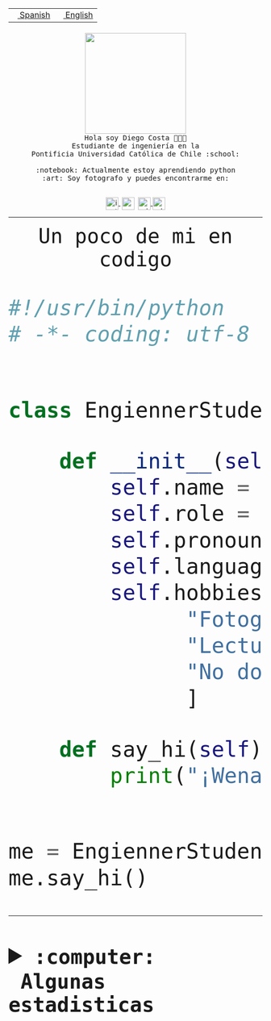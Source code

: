 <table border="0"  align="right">
 <tr><td><a href="README.md"><img src="https://upload.wikimedia.org/wikipedia/commons/thumb/8/89/Bandera_de_Espa%C3%B1a.svg/1200px-Bandera_de_Espa%C3%B1a.svg.png" height="10"> Spanish</a></td>
 <td><a href="README.en.md"><img src="https://upload.wikimedia.org/wikipedia/commons/a/a4/Flag_of_the_United_States.svg" height="10"> English</a></td></tr>
</table><br><br><br>


<p align="center">
  <img src="https://github.com/diegocostares/diegocostares/blob/main/Images/aaa2.gif?raw=true" height="200px">
  <br><samp>
    Hola soy Diego Costa 👨🏻‍💻<br>
    Estudiante de ingeniería en la <br>
    Pontificia Universidad Católica de Chile :school:<br>
  <br>
    :notebook: Actualmente estoy aprendiendo python <br>
    :art: Soy fotografo y puedes encontrarme en: <br>
  <br></samp>
  
</p>

<p align="center">
   <a href="https://instagram.com/diegocosta_no" target="blank">
    <img 
    align="center" src="https://cdn.jsdelivr.net/npm/simple-icons@3.0.1/icons/instagram.svg" alt="instagram" height="25px" width="25px" />
  </a>
  <a style="border: 3px solid; color: white;"href="https://t.me/diegocosta_no" target="blank">
  <img
  align="center" alt="Telegram" width="25px" src="https://icons-for-free.com/iconfiles/png/512/Telegram-1324888767380505522.png" />
</a>
<a href="https://api.whatsapp.com/send?phone=56971897835&text=Hola!" target="blank">
  <img
  align="center" alt="wtsp" width="25px" src="https://img.icons8.com/pastel-glyph/2x/whatsapp--v2.png" />
</a>
<a href="https://www.linkedin.com/in/diego-costa-786249213/" target="blank">
  <img
  align="center" alt="wtsp" width="25px" src="https://img.icons8.com/metro/452/linkedin.png" />
</a>

  </a>
</p>

---


<p align="center"><font size="25"><samp>Un poco de mi en codigo</samp></front></p>


```python
#!/usr/bin/python
# -*- coding: utf-8 -*-


class EngiennerStudent:

    def __init__(self):
        self.name = "Diego Costa"
        self.role = "Estudiante"
        self.pronouns = "he/him"
        self.language_spoken = ["es_CL", "en_US"]
        self.hobbies = [
              "Fotografia",
              "Lectura",
              "No dormir",
              ]

    def say_hi(self):
        print("¡Wena mundo!")


me = EngiennerStudent()
me.say_hi()
```
---
<details>
  <summary><b><samp>:computer: &nbsp;Algunas estadisticas</samp></b></summary>
  <br/></p>

<!--START_SECTION:waka-->
![Code Time](http://img.shields.io/badge/Code%20Time-670%20hrs%2012%20mins-blue)

**Soy nocturno 🦉** 

```text
🌞 Mañana     7 commits      ░░░░░░░░░░░░░░░░░░░░░░░░░   1.34% 
🌆 Día        168 commits    ████████░░░░░░░░░░░░░░░░░   32.18% 
🌃 Tarde      210 commits    ██████████░░░░░░░░░░░░░░░   40.23% 
🌙 Noche      137 commits    ██████░░░░░░░░░░░░░░░░░░░   26.25%

```
📅 **Soy más productivo los Miércoles** 

```text
Lunes        36 commits     █░░░░░░░░░░░░░░░░░░░░░░░░   6.9% 
Martes       68 commits     ███░░░░░░░░░░░░░░░░░░░░░░   13.03% 
Miércoles    132 commits    ██████░░░░░░░░░░░░░░░░░░░   25.29% 
Jueves       63 commits     ███░░░░░░░░░░░░░░░░░░░░░░   12.07% 
Viernes      51 commits     ██░░░░░░░░░░░░░░░░░░░░░░░   9.77% 
Sábado       71 commits     ███░░░░░░░░░░░░░░░░░░░░░░   13.6% 
Domingo      101 commits    ████░░░░░░░░░░░░░░░░░░░░░   19.35%

```


📊 **Esta semana me dediqué a** 

```text
🐱‍💻 Proyectos: 
WEB-perfiles             13 hrs 11 mins      ████████████████████████░   98.49% 
edd-docker               8 mins              ░░░░░░░░░░░░░░░░░░░░░░░░░   1.0% 
Pauta-T1-2022-2-master   4 mins              ░░░░░░░░░░░░░░░░░░░░░░░░░   0.52%

```


 Last Updated on 28/09/2022 06:59:21 UTC
<!--END_SECTION:waka-->
  
  

<p align="center"> <img src="https://github-readme-stats.vercel.app/api?username=diegocostares&show_icons=true&theme=ayu-mirage" alt="abhisheknaiidu" /></p>
 
</details>
